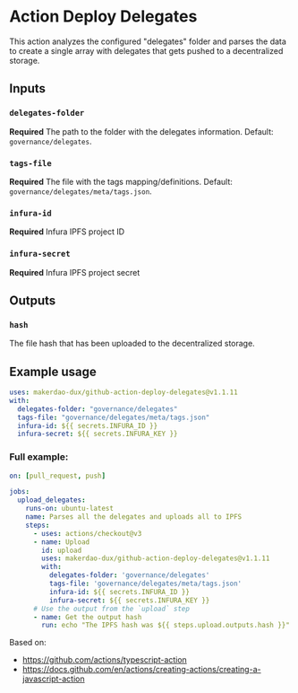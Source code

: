 # Action Deploy Delegates

This action analyzes the configured "delegates" folder and parses the data to create a single array with delegates that gets pushed to a decentralized storage.

## Inputs

### `delegates-folder`

**Required** The path to the folder with the delegates information. Default: `governance/delegates`.

### `tags-file`

**Required** The file with the tags mapping/definitions. Default: `governance/delegates/meta/tags.json`.

### `infura-id`

**Required** Infura IPFS project ID

### `infura-secret`

**Required** Infura IPFS project secret

## Outputs

### `hash`

The file hash that has been uploaded to the decentralized storage.

## Example usage

```yaml
uses: makerdao-dux/github-action-deploy-delegates@v1.1.11
with:
  delegates-folder: "governance/delegates"
  tags-file: "governance/delegates/meta/tags.json"
  infura-id: ${{ secrets.INFURA_ID }}
  infura-secret: ${{ secrets.INFURA_KEY }}
```

### Full example: 

```yaml
on: [pull_request, push]

jobs:
  upload_delegates:
    runs-on: ubuntu-latest
    name: Parses all the delegates and uploads all to IPFS
    steps:
      - uses: actions/checkout@v3
      - name: Upload
        id: upload
        uses: makerdao-dux/github-action-deploy-delegates@v1.1.11
        with:
          delegates-folder: 'governance/delegates'
          tags-file: 'governance/delegates/meta/tags.json'
          infura-id: ${{ secrets.INFURA_ID }}
          infura-secret: ${{ secrets.INFURA_KEY }}
      # Use the output from the `upload` step
      - name: Get the output hash
        run: echo "The IPFS hash was ${{ steps.upload.outputs.hash }}"
```

Based on:
- https://github.com/actions/typescript-action
- https://docs.github.com/en/actions/creating-actions/creating-a-javascript-action